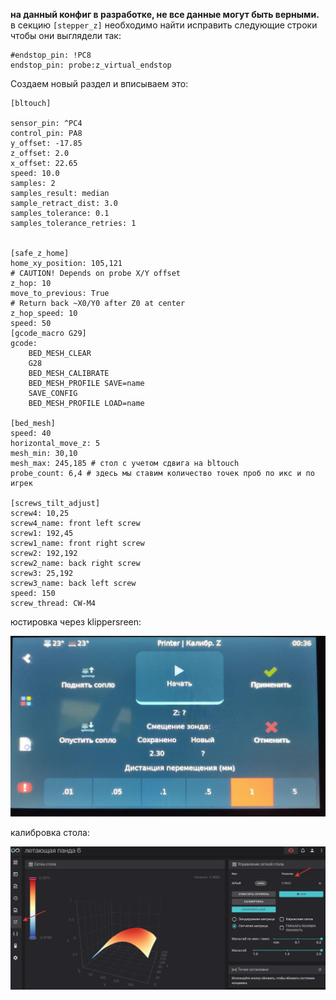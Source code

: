 **на данный конфиг в разработке, не все данные могут быть верными.**
в секцию `[stepper_z]` необходимо найти исправить следующие строки чтобы они выглядели так:

```gcode
#endstop_pin: !PC8 
endstop_pin: probe:z_virtual_endstop
```

Создаем новый раздел и вписываем это:

```gcode
[bltouch]

sensor_pin: ^PC4
control_pin: PA8
y_offset: -17.85
z_offset: 2.0
x_offset: 22.65
speed: 10.0
samples: 2
samples_result: median
sample_retract_dist: 3.0
samples_tolerance: 0.1
samples_tolerance_retries: 1


[safe_z_home]
home_xy_position: 105,121                                                       # CAUTION! Depends on probe X/Y offset
z_hop: 10
move_to_previous: True                                                       # Return back ~X0/Y0 after Z0 at center
z_hop_speed: 10
speed: 50
[gcode_macro G29]
gcode:
    BED_MESH_CLEAR
    G28
    BED_MESH_CALIBRATE
    BED_MESH_PROFILE SAVE=name
    SAVE_CONFIG
    BED_MESH_PROFILE LOAD=name

[bed_mesh]
speed: 40
horizontal_move_z: 5
mesh_min: 30,10 
mesh_max: 245,185 # стол с учетом сдвига на bltouch
probe_count: 6,4 # здесь мы ставим количество точек проб по икс и по игрек

[screws_tilt_adjust]
screw4: 10,25 
screw4_name: front left screw
screw1: 192,45
screw1_name: front right screw
screw2: 192,192 
screw2_name: back right screw
screw3: 25,192
screw3_name: back left screw
speed: 150
screw_thread: CW-M4
```

юстировка через klippersreen:

![](screen.jpg)

калибровка стола:
 
![](table.jpg)